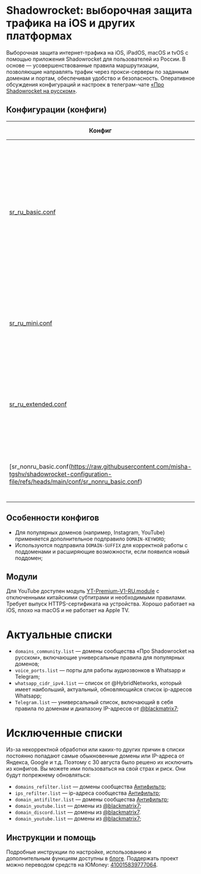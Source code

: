 # Shadowrocket: выборочная защита трафика на iOS и других платформах

Выборочная защита интернет-трафика на iOS, iPadOS, macOS и tvOS с помощью приложения Shadowrocket для пользователей из России. В основе — усовершенствованные правила маршрутизации, позволяющие направлять трафик через прокси-серверы по заданным доменам и портам, обеспечивая удобство и безопасность. Оперативное обсуждения конфигураций и настроек в телеграм-чате [«Про Shadowrocket на русском»](https://t.me/shadowrocket_ru).


## Конфигурации (конфиги)

| Конфиг             | Краткое описание                                                                                             |
|--------------------|-------------------------------------------------------------------------------------------------------------|
| [sr_ru_basic.conf](https://raw.githubusercontent.com/misha-tgshv/shadowrocket-configuration-file/refs/heads/main/conf/sr_ru_basic.conf)  | Базовый конфиг: весь трафик идет напрямую через оператора, кроме доменов из списка, для которых используется прокси. Включает списки сообщества «Про Shadowrocket на русском» и порты голосового трафика.        |
| [sr_ru_mini.conf](https://raw.githubusercontent.com/misha-tgshv/shadowrocket-configuration-file/refs/heads/main/conf/sr_ru_mini.conf)   | Минимальный конфиг с ограниченным числом популярных проксированных доменов для быстрой и легкой настройки.    |
| [sr_ru_extended.conf](https://raw.githubusercontent.com/misha-tgshv/shadowrocket-configuration-file/refs/heads/main/conf/sr_ru_extended.conf) | Расширенный конфиг с возможностью добавлять собственные правила маршрутизации. Можно не скачивать, а создать в приложении.                              |
| [sr_nonru_basic.conf(https://raw.githubusercontent.com/misha-tgshv/shadowrocket-configuration-file/refs/heads/main/conf/sr_nonru_basic.conf) | Конфиг для тех, кто заружем, проксирующий все российские домены и домены на кириллице.

## Особенности конфигов
- Для популярных доменов (например, Instagram, YouTube) применяется дополнительное подправило `DOMAIN-KEYWORD`;
- Используются подправила `DOMAIN-SUFFIX` для корректной работы с поддоменами и расширяющие возможности, если появился новый поддомен;

## Модули
Для YouTube доступен модуль [YT-Premium-V1-RU.module](https://raw.githubusercontent.com/misha-tgshv/shadowrocket-configuration-file/refs/heads/release/modules/YT-Premium-V1-RU.module) с отключенными китайскими субтитрами и необходимыми правилами. Требует выпуск HTTPS-сертификата на устройства. Хорошо работает на iOS, плохо на macOS и не работает на Apple TV.

# Актуальные списки
- `domains_community.list` — домены сообщества «Про Shadowrocket на русском», включающие универсальные правила для популярных доменов;
- `voice_ports.list` — порты для работы аудиозвонков в Whatsapp и Telegram;
- `whatsapp_cidr_ipv4.list` — список от @HybridNetworks, который имеет наибольший, актуальный, обновляющийся список ip-адресов Whatsapp;
- `Telegram.list` — универсальный список, включающий в себя правила по доменам и диапазону IP-адресов от [@blackmatrix7](https://github.com/blackmatrix7/ios_rule_script/refs/heads/master/rule/Shadowrocket/Telegram/Telegram.list);

# Исключенные списки
Из-за некорректной обработки или каких-то других причин в списки постоянно попадают самые обыкновенные домены или IP-адреса от Яндекса, Google и т.д. Поэтому с 30 августа было решено их исключить из конфигов. Вы можете ими пользоваться на свой страх и риск. Они будут попрежнему обновляться:
- `domains_refilter.list` — домены сообщества [Антифильтр](https://community.antifilter.download);
- `ips_refilter.list` — ip-адреса сообщества [Антифильтр](https://community.antifilter.download);
- `domain_antifilter.list` — домены сообщества [Антифильтр](https://community.antifilter.download);
- `domain_youtube.list` — домены из [@blackmatrix7](https://github.com/dsvip/Quantumult-X);
- `domain_discord.list` — домены из [@blackmatrix7](https://github.com/blackmatrix7/ios_rule_script).
- `domain_youtube.list` — домены из [@blackmatrix7](https://github.com/dsvip/Quantumult-X);

## Инструкции и помощь
Подробные инструкции по настройке, использованию и дополнительным функциям доступны в [блоге](https://mishatugushev.ru/blog/?go=all/shadowrocket-seamless).
Поддержать проект можно переводом средств на ЮMoney: [410015839777064](https://yoomoney.ru/to/410015839777064).
